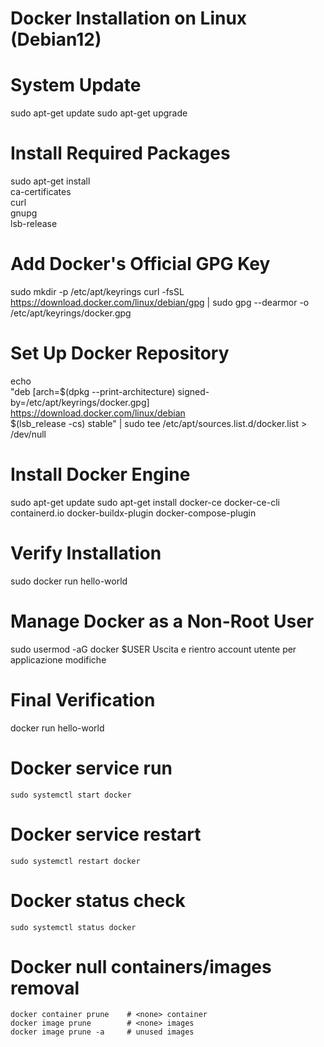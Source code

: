 
# Docker Installation on Linux (Debian12)

# System Update
  sudo apt-get update
  sudo apt-get upgrade

# Install Required Packages
  sudo apt-get install \
    ca-certificates \
    curl \
    gnupg \
    lsb-release

# Add Docker's Official GPG Key
  sudo mkdir -p /etc/apt/keyrings
  curl -fsSL https://download.docker.com/linux/debian/gpg | sudo gpg --dearmor -o /etc/apt/keyrings/docker.gpg

# Set Up Docker Repository
  echo \
  "deb [arch=$(dpkg --print-architecture) signed-by=/etc/apt/keyrings/docker.gpg] https://download.docker.com/linux/debian \
  $(lsb_release -cs) stable" | sudo tee /etc/apt/sources.list.d/docker.list > /dev/null

# Install Docker Engine
  sudo apt-get update
  sudo apt-get install docker-ce docker-ce-cli containerd.io docker-buildx-plugin docker-compose-plugin

# Verify Installation
  sudo docker run hello-world

# Manage Docker as a Non-Root User
  sudo usermod -aG docker $USER
  Uscita e rientro account utente per applicazione modifiche

# Final Verification
  docker run hello-world


#   Docker service run

    sudo systemctl start docker

#   Docker service restart

    sudo systemctl restart docker

#   Docker status check

    sudo systemctl status docker

#   Docker null containers/images removal

    docker container prune    # <none> container
    docker image prune        # <none> images
    docker image prune -a     # unused images